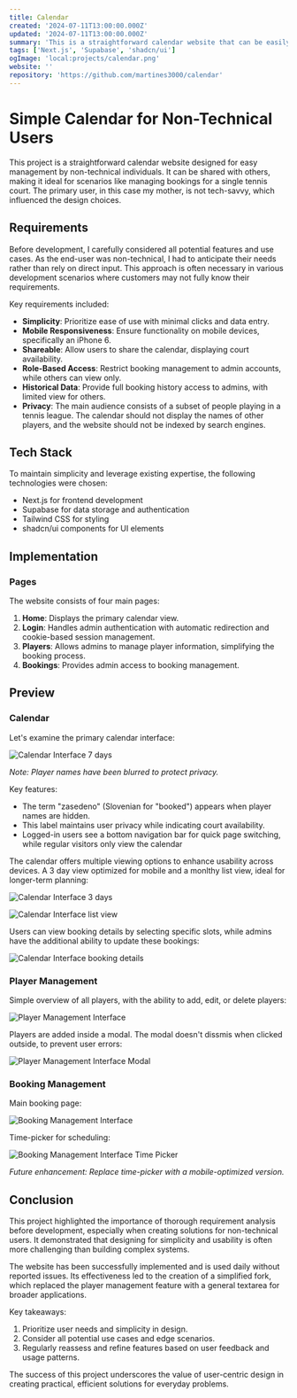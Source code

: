 ```yaml
---
title: Calendar
created: '2024-07-11T13:00:00.000Z'
updated: '2024-07-11T13:00:00.000Z'
summary: 'This is a straightforward calendar website that can be easily managed by non-technical individuals and shared with others.'
tags: ['Next.js', 'Supabase', 'shadcn/ui']
ogImage: 'local:projects/calendar.png'
website: ''
repository: 'https://github.com/martines3000/calendar'
---
```


# Simple Calendar for Non-Technical Users

This project is a straightforward calendar website designed for easy management by non-technical individuals. It can be shared with others, making it ideal for scenarios like managing bookings for a single tennis court. The primary user, in this case my mother, is not tech-savvy, which influenced the design choices.

## Requirements

Before development, I carefully considered all potential features and use cases. As the end-user was non-technical, I had to anticipate their needs rather than rely on direct input. This approach is often necessary in various development scenarios where customers may not fully know their requirements.

Key requirements included:

- **Simplicity**: Prioritize ease of use with minimal clicks and data entry.
- **Mobile Responsiveness**: Ensure functionality on mobile devices, specifically an iPhone 6.
- **Shareable**: Allow users to share the calendar, displaying court availability.
- **Role-Based Access**: Restrict booking management to admin accounts, while others can view only.
- **Historical Data**: Provide full booking history access to admins, with limited view for others.
- **Privacy**: The main audience consists of a subset of people playing in a tennis league. The calendar should not display the names of other players, and the website should not be indexed by search engines.

## Tech Stack

To maintain simplicity and leverage existing expertise, the following technologies were chosen:

- Next.js for frontend development
- Supabase for data storage and authentication
- Tailwind CSS for styling
- shadcn/ui components for UI elements

## Implementation

### Pages

The website consists of four main pages:

1. **Home**: Displays the primary calendar view.
2. **Login**: Handles admin authentication with automatic redirection and cookie-based session management.
3. **Players**: Allows admins to manage player information, simplifying the booking process.
4. **Bookings**: Provides admin access to booking management.

## Preview

### Calendar

Let's examine the primary calendar interface:

![Calendar Interface 7 days](/images/calendar/calendar-home-1.png)

*Note: Player names have been blurred to protect privacy.*

Key features:
- The term "zasedeno" (Slovenian for "booked") appears when player names are hidden.
- This label maintains user privacy while indicating court availability.
- Logged-in users see a bottom navigation bar for quick page switching, while regular visitors only view the calendar

The calendar offers multiple viewing options to enhance usability across devices. A 3 day view optimized for mobile and a monlthy list view, ideal for longer-term planning:

![Calendar Interface 3 days](/images/calendar/calendar-home-2.png)

![Calendar Interface list view](/images/calendar/calendar-home-3.png)

Users can view booking details by selecting specific slots, while admins have the additional ability to update these bookings:

![Calendar Interface booking details](/images/calendar/calendar-home-4.png)


### Player Management

Simple overview of all players, with the ability to add, edit, or delete players:

![Player Management Interface](/images/calendar/calendar-players-1.png)

Players are added inside a modal. The modal doesn't dissmis when clicked outside, to prevent user errors:

![Player Management Interface Modal](/images/calendar/calendar-players-2.png)

### Booking Management

Main booking page:

![Booking Management Interface](/images/calendar/calendar-booking-1.png)

Time-picker for scheduling:

![Booking Management Interface Time Picker](/images/calendar/calendar-booking-2.png)

*Future enhancement: Replace time-picker with a mobile-optimized version.*


## Conclusion

This project highlighted the importance of thorough requirement analysis before development, especially when creating solutions for non-technical users. It demonstrated that designing for simplicity and usability is often more challenging than building complex systems.

The website has been successfully implemented and is used daily without reported issues. Its effectiveness led to the creation of a simplified fork, which replaced the player management feature with a general textarea for broader applications.

Key takeaways:
1. Prioritize user needs and simplicity in design.
2. Consider all potential use cases and edge scenarios.
3. Regularly reassess and refine features based on user feedback and usage patterns.

The success of this project underscores the value of user-centric design in creating practical, efficient solutions for everyday problems.
